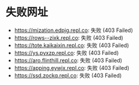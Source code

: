 # 失败网址
- https://mization.edpjg.repl.co: 失败 (403
Failed)
- https://rows--zixk.repl.co: 失败 (403
Failed)
- https://tote.kaikaixin.repl.co: 失败 (403
Failed)
- https://ys.pyxzp.repl.co: 失败 (403
Failed)
- https://aro.flinthill.repl.co: 失败 (403
Failed)
- https://apping.eywjx.repl.co: 失败 (403
Failed)
- https://ssd.zockq.repl.co: 失败 (403
Failed)
